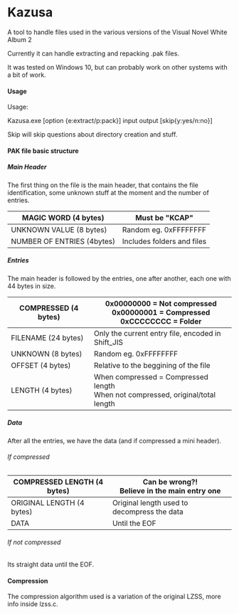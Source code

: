 # Kazusa
A tool to handle files used in the various versions of the Visual Novel White Album 2

Currently it can handle extracting and repacking .pak files.

It was tested on Windows 10, but can probably work on other systems with a bit of work.

#### Usage

Usage:

Kazusa.exe [option {e:extract/p:pack}] input output [skip{y:yes/n:no}]

Skip will skip questions about directory creation and stuff.

#### PAK file basic structure

##### Main Header
The first thing on the file is the main header, that contains the file identification, some unknown stuff at the moment and the number of entries.

| MAGIC WORD (4 bytes)  | Must be "KCAP" |
| ------------ | ------------ |
|  UNKNOWN VALUE (8 bytes) | Random eg. 0xFFFFFFFF  |
| NUMBER OF ENTRIES (4bytes)  |  Includes folders and files  |

##### Entries

The main header is followed by the entries, one after another, each one with 44 bytes in size.

| COMPRESSED (4 bytes) | 0x00000000 = Not compressed <br />0x00000001 = Compressed<br /> 0xCCCCCCCC = Folder |
| ------------ | ------------ |
| FILENAME (24 bytes) | Only the current entry file, encoded in Shift_JIS |
| UNKNOWN (8 bytes) |  Random eg. 0xFFFFFFFF |
| OFFSET (4 bytes) |  Relative to the beggining of the file  |
| LENGTH (4 bytes)  | When compressed = Compressed length <br/> When not compressed, original/total length |

##### Data

After all the entries, we have the data (and if compressed a mini header).

###### If compressed

| COMPRESSED LENGTH (4 bytes) | Can be wrong?! <br/> Believe in the main entry one  |
| ------------ | ------------ |
| ORIGINAL LENGTH (4 bytes) | Original length used to decompress the data  |
| DATA | Until the EOF  |

###### If not compressed

Its straight data until the EOF.

#### Compression

The compression algorithm used is a variation of the original LZSS, more info inside lzss.c.

